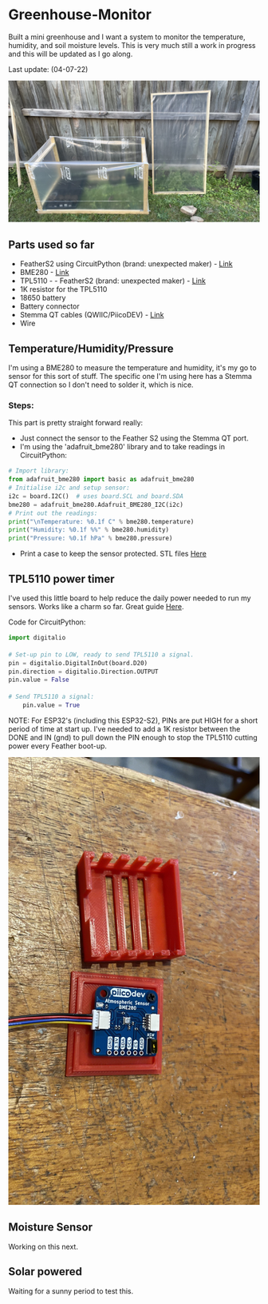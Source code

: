 # Greenhouse-Monitor
 Built a mini greenhouse and I want a system to monitor the temperature, humidity, and soil moisture levels. This is very much still a work in progress and this will be updated as I go along. 
 
 Last update: (04-07-22)

![My Image](Images/IMG_2427.jpg)

## Parts used so far

- FeatherS2 using CircuitPython (brand: unexpected maker) - [Link](https://feathers2.io)
- BME280 - [Link](https://core-electronics.com.au/piicodev-atmospheric-sensor-bme280.html)
- TPL5110 - - FeatherS2 (brand: unexpected maker) - [Link](https://core-electronics.com.au/makerverse-nano-power-timer.html)
- 1K resistor for the TPL5110
- 18650 battery
- Battery connector
- Stemma QT cables (QWIIC/PiicoDEV) - [Link](https://core-electronics.com.au/piicodev-cable-200mm.html)
- Wire

## Temperature/Humidity/Pressure

I'm using a BME280 to measure the temperature and humidity, it's my go to sensor for this sort of stuff. The specific one I'm using here has a Stemma QT connection so I don't need to solder it, which is nice. 

### Steps:

This part is pretty straight forward really:
- Just connect the sensor to the Feather S2 using the Stemma QT port.
- I'm using the 'adafruit_bme280' library and to take readings in CircuitPython:

```python
# Import library:
from adafruit_bme280 import basic as adafruit_bme280
# Initialise i2c and setup sensor:
i2c = board.I2C()  # uses board.SCL and board.SDA
bme280 = adafruit_bme280.Adafruit_BME280_I2C(i2c)
# Print out the readings:
print("\nTemperature: %0.1f C" % bme280.temperature)
print("Humidity: %0.1f %%" % bme280.humidity)
print("Pressure: %0.1f hPa" % bme280.pressure)
```

- Print a case to keep the sensor protected. STL files [Here](https://feathers2.io)

## TPL5110 power timer

I've used this little board to help reduce the daily power needed to run my sensors. Works like a charm so far. Great guide [Here](https://core-electronics.com.au/guides/raspberry-pi-pico/makerverse-nano-power-timer/).

Code for CircuitPython:
```python
import digitalio

# Set-up pin to LOW, ready to send TPL5110 a signal.
pin = digitalio.DigitalInOut(board.D20)
pin.direction = digitalio.Direction.OUTPUT
pin.value = False

# Send TPL5110 a signal:
    pin.value = True
```

NOTE: For ESP32's (including this ESP32-S2), PINs are put HIGH for a short period of time at start up. I've needed to add a 1K resistor between the DONE and IN (gnd) to pull down the PIN enough to stop the TPL5110 cutting power every Feather boot-up.

![My Image](Images/bme280.jpg)

##  Moisture Sensor

Working on this next.


## Solar powered

Waiting for a sunny period to test this.